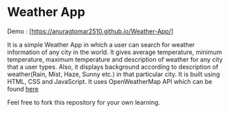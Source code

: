
# Weather App

Demo : [https://anuragtomar2510.github.io/Weather-App/]

It is a simple Weather App in which a user can search for weather information of any city in the world. It gives average temperature, minimum temperature, maximum temperature and description of weather for any city that a user types. Also, it displays background according to description of weather(Rain, Mist, Haze, Sunny etc.) in that particular city. It is built using HTML, CSS and JavaScript. It uses OpenWeatherMap API which can be found [here](https://openweathermap.org/api)

Feel free to fork this repository for your own learning.
